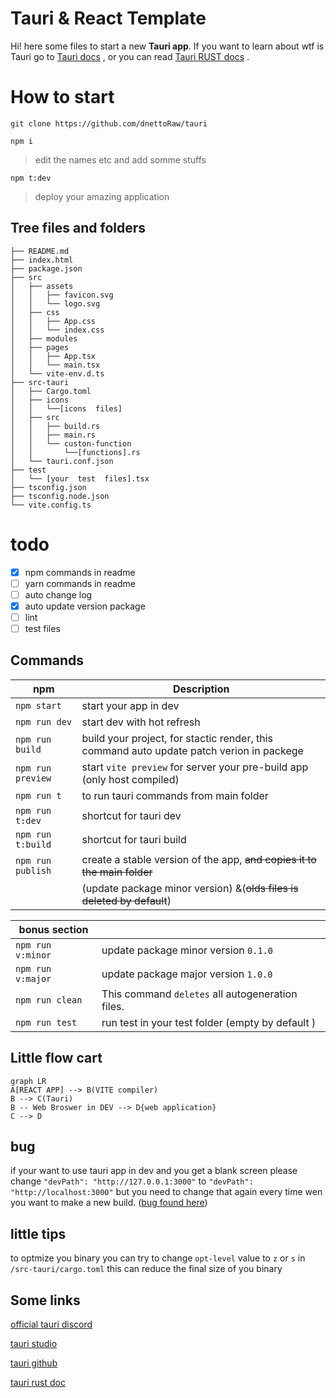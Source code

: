 # Tauri & React  Template

Hi! here some files to start a new **Tauri app**. If you want to learn about wtf is Tauri go to  [Tauri docs](https://tauri.studio/docs/getting-started/prerequisites) , or you can read  [Tauri RUST docs](https://docs.rs/tauri/latest/tauri/) .

# How to start

    git clone https://github.com/dnettoRaw/tauri

    npm i

>  edit the names etc and add somme stuffs 

    npm t:dev

> deploy your amazing application

## Tree files and folders
```
├── README.md
├── index.html
├── package.json
├── src
│ 	├── assets
│ 	│ 	├── favicon.svg
│ 	│ 	└── logo.svg
│ 	├── css
│ 	│ 	├── App.css
│ 	│ 	└── index.css
│ 	├── modules
│ 	├── pages
│ 	│ 	├── App.tsx
│ 	│ 	└── main.tsx
│ 	└── vite-env.d.ts
├── src-tauri
│ 	├── Cargo.toml
│ 	├── icons
│ 	│ 	└──[icons  files]
│ 	├── src
│ 	│ 	├── build.rs
│ 	│ 	├── main.rs
│ 	│ 	└── custon-function
│ 	│ 		└──[functions].rs
│ 	└── tauri.conf.json
├── test
│ 	└── [your  test  files].tsx
├── tsconfig.json
├── tsconfig.node.json
└── vite.config.ts
```

# todo
- [x] npm commands in readme 
- [ ] yarn commands in readme
- [ ] auto change log
- [x] auto update version package 
- [ ] lint
- [ ] test files 

## Commands
| npm              |                    Description                    |
|------------------|---------------------------------------------------|
|`npm start`       |  start your app in dev
|`npm run dev`     |  start dev with hot refresh
|`npm run build`   |  build your project, for stactic render, this command auto update patch verion in packege
|`npm run preview` |  start `vite preview` for server your pre-build app (only host compiled)      
|`npm run t`       |  to run tauri commands from main folder
|`npm run t:dev`   |  shortcut for tauri dev
|`npm run t:build` |  shortcut for tauri build
|`npm run publish` |  create a stable version of the app, ~~and copies it to the main folder~~ 
|                  |  (update package minor version) &(~~olds files is deleted by default~~)

| bonus section    |                             |
|------------------|-----------------------------|
|`npm run v:minor` |  update package minor version `0.1.0`
|`npm run v:major` |  update package major version `1.0.0`
|`npm run clean`   |  This command `deletes` all autogeneration files.
|`npm run test`    |  run test in your test folder (empty by default )


## Little flow cart

```mermaid
graph LR
A[REACT APP] --> B(VITE compiler)
B --> C(Tauri)
B -- Web Broswer in DEV --> D{web application}
C --> D
```

## bug

if your want to use tauri app in dev and you get a blank screen please change `"devPath": "http://127.0.0.1:3000"` to `"devPath": "http://localhost:3000"` but you need to change that again every time wen you want to make a new build. ([bug found here](https://github.com/tauri-apps/tauri/issues/1140#issuecomment-848874865))

## little tips

to optmize you binary you can try to change `opt-level` value to `z` or `s` in `/src-tauri/cargo.toml` this can reduce the final size of you binary 

## Some links

[official tauri discord](https://discord.gg/tauri)

[tauri studio](https://tauri.studio)

[tauri github](https://github.com/tauri-apps)

[tauri rust doc](https://docs.rs/tauri/1.0.0-rc.3/tauri/index.html)
